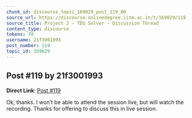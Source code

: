 ```yaml
---
chunk_id: discourse_topic_169029_post_119_00
source_url: https://discourse.onlinedegree.iitm.ac.in/t/169029/119
source_title: Project 2 - TDS Solver - Discussion Thread
content_type: discourse
tokens: 70
username: 21f3001993
post_number: 119
topic_id: 169029
---
```


## Post #119 by 21f3001993

**Direct Link**: [Post #119](https://discourse.onlinedegree.iitm.ac.in/t/169029/119)

Ok, thanks. I won’t be able to attend the session live, but will watch the recording. Thanks for offering to discuss this in live session.
